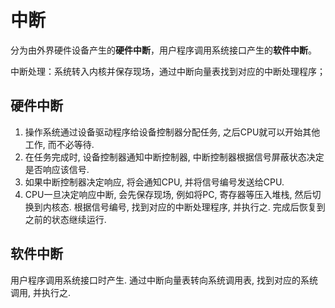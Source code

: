 # 中断

分为由外界硬件设备产生的**硬件中断**，用户程序调用系统接口产生的**软件中断**。

中断处理：系统转入内核并保存现场，通过中断向量表找到对应的中断处理程序；

## 硬件中断

1. 操作系统通过设备驱动程序给设备控制器分配任务, 之后CPU就可以开始其他工作, 而不必等待.
2. 在任务完成时, 设备控制器通知中断控制器, 中断控制器根据信号屏蔽状态决定是否响应该信号.
3. 如果中断控制器决定响应, 将会通知CPU, 并将信号编号发送给CPU.
4. CPU一旦决定响应中断, 会先保存现场, 例如将PC, 寄存器等压入堆栈, 然后切换到内核态. 根据信号编号, 找到对应的中断处理程序, 并执行之. 完成后恢复到之前的状态继续运行.

## 软件中断

用户程序调用系统接口时产生. 通过中断向量表转向系统调用表, 找到对应的系统调用, 并执行之.
